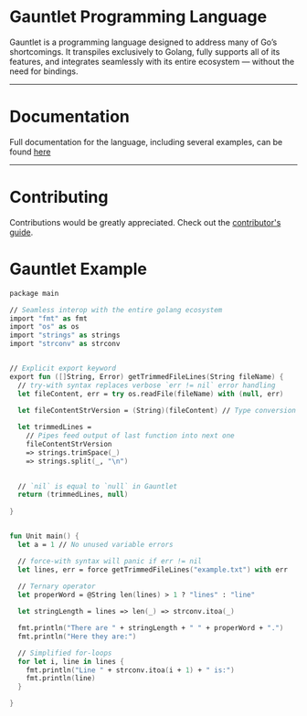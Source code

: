 # Gauntlet Programming Language

Gauntlet is a programming language designed to address many of Go’s shortcomings. It transpiles exclusively to Golang, fully supports all of its features, and integrates seamlessly with its entire ecosystem — without the need for bindings.

---

# Documentation

Full documentation for the language, including several examples, can be found [here](https://gauntletlang.gitbook.io/docs)

---

# Contributing
Contributions would be greatly appreciated. Check out the [contributor's guide](CONTRIBUTING.md).

# Gauntlet Example
```fs
package main

// Seamless interop with the entire golang ecosystem
import "fmt" as fmt
import "os" as os
import "strings" as strings
import "strconv" as strconv


// Explicit export keyword
export fun ([]String, Error) getTrimmedFileLines(String fileName) {
  // try-with syntax replaces verbose `err != nil` error handling
  let fileContent, err = try os.readFile(fileName) with (null, err)
  
  let fileContentStrVersion = (String)(fileContent) // Type conversion

  let trimmedLines = 
    // Pipes feed output of last function into next one
    fileContentStrVersion
    => strings.trimSpace(_)
    => strings.split(_, "\n")
    

  // `nil` is equal to `null` in Gauntlet
  return (trimmedLines, null)
    
}


fun Unit main() {
  let a = 1 // No unused variable errors

  // force-with syntax will panic if err != nil
  let lines, err = force getTrimmedFileLines("example.txt") with err
  
  // Ternary operator
  let properWord = @String len(lines) > 1 ? "lines" : "line"

  let stringLength = lines => len(_) => strconv.itoa(_)

  fmt.println("There are " + stringLength + " " + properWord + ".")
  fmt.println("Here they are:")

  // Simplified for-loops
  for let i, line in lines {
    fmt.println("Line " + strconv.itoa(i + 1) + " is:")
    fmt.println(line)
  }

}
```
